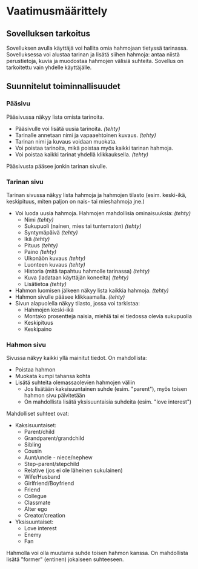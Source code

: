 # Vaatimusmäärittely

## Sovelluksen tarkoitus

Sovelluksen avulla käyttäjä voi hallita omia hahmojaan tietyssä tarinassa. Sovelluksessa voi alustaa tarinan ja lisätä siihen hahmoja: antaa niistä perustietoja, kuvia ja muodostaa hahmojen välisiä suhteita. Sovellus on tarkoitettu vain yhdelle käyttäjälle.

## Suunnitelut toiminnallisuudet

### Pääsivu

Pääsivussa näkyy lista omista tarinoita.

- Pääsivulle voi lisätä uusia tarinoita. *(tehty)*
- Tarinalle annetaan nimi ja vapaaehtoinen kuvaus. *(tehty)*
- Tarinan nimi ja kuvaus voidaan muokata.
- Voi poistaa tarinoita, mikä poistaa myös kaikki tarinan hahmoja.
- Voi poistaa kaikki tarinat yhdellä klikkauksella. *(tehty)*

Pääsivusta pääsee jonkin tarinan sivulle.

### Tarinan sivu

Tarinan sivussa näkyy lista hahmoja ja hahmojen tilasto (esim. keski-ikä, keskipituus, miten paljon on nais- tai mieshahmoja jne.)

- Voi luoda uusia hahmoja. Hahmojen mahdollisia ominaisuuksia: *(tehty)*
    - Nimi *(tehty)*
    - Sukupuoli (nainen, mies tai tuntematon) *(tehty)*
    - Syntymäpäivä *(tehty)*
    - Ikä *(tehty)*
    - Pituus *(tehty)*
    - Paino *(tehty)*
    - Ulkonäön kuvaus *(tehty)*
    - Luonteen kuvaus *(tehty)*
    - Historia (mitä tapahtuu hahmolle tarinassa) *(tehty)*
    - Kuva (ladataan käyttäjän koneelta) *(tehty)*
    - Lisätietoa *(tehty)*
- Hahmon luomisen jälkeen näkyy lista kaikkia hahmoja. *(tehty)*
- Hahmon sivulle pääsee klikkaamalla. *(tehty)*
- Sivun alapuolella näkyy tilasto, jossa voi tarkistaa:
    - Hahmojen keski-ikä
    - Montako prosentteja naisia, miehiä tai ei tiedossa olevia sukupuolia
    - Keskipituus
    - Keskipaino

### Hahmon sivu

Sivussa näkyy kaikki yllä mainitut tiedot. On mahdollista:

- Poistaa hahmon
- Muokata kumpi tahansa kohta
- Lisätä suhteita olemassaolevien hahmojen väliin
    - Jos lisätään kaksisuuntainen suhde (esim. "parent"), myös toisen hahmon sivu päivitetään
    - On mahdollista lisätä yksisuuntaisia suhdeita (esim. "love interest")

Mahdolliset suhteet ovat:

- Kaksisuuntaiset:
    - Parent/child
    - Grandparent/grandchild
    - Sibling
    - Cousin
    - Aunt/uncle - niece/nephew
    - Step-parent/stepchild
    - Relative (jos ei ole läheinen sukulainen)
    - Wife/Husband
    - Girlfriend/Boyfriend
    - Friend
    - Collegue
    - Classmate
    - Alter ego
    - Creator/creation
- Yksisuuntaiset:
    - Love interest
    - Enemy
    - Fan

Hahmolla voi olla muutama suhde toisen hahmon kanssa. On mahdollista lisätä "former" (entinen) jokaiseen suhteeseen.